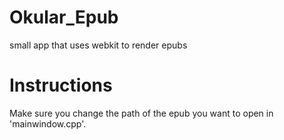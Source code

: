 Okular_Epub
===========

small app that uses webkit to render epubs


Instructions
============

Make sure you change the path of the epub you want to open in 'mainwindow.cpp'.